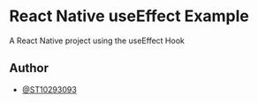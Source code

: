 
# React Native useEffect Example

A React Native project using the useEffect Hook


## Author

- [@ST10293093](https://github.com/ST10293093)

